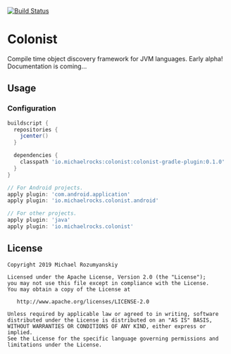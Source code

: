 [![Build Status](https://travis-ci.org/MichaelRocks/colonist.svg?branch=develop)](https://travis-ci.org/MichaelRocks/colonist)

Colonist
==========

Compile time object discovery framework for JVM languages. Early alpha! Documentation is coming…

Usage
-----

### Configuration

```groovy
buildscript {
  repositories {
    jcenter()
  }

  dependencies {
    classpath 'io.michaelrocks:colonist:colonist-gradle-plugin:0.1.0'
  }
}

// For Android projects.
apply plugin: 'com.android.application'
apply plugin: 'io.michaelrocks.colonist.android'

// For other projects.
apply plugin: 'java'
apply plugin: 'io.michaelrocks.colonist'
```

License
-------

    Copyright 2019 Michael Rozumyanskiy

    Licensed under the Apache License, Version 2.0 (the "License");
    you may not use this file except in compliance with the License.
    You may obtain a copy of the License at

       http://www.apache.org/licenses/LICENSE-2.0

    Unless required by applicable law or agreed to in writing, software
    distributed under the License is distributed on an "AS IS" BASIS,
    WITHOUT WARRANTIES OR CONDITIONS OF ANY KIND, either express or implied.
    See the License for the specific language governing permissions and
    limitations under the License.
